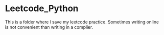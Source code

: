 # Leetcode_Python
This is a folder where I save my leetcode practice.  Sometimes writing online is not convenient than writing in a complier.
